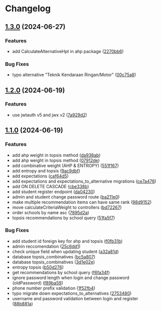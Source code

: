 # Changelog

## [1.3.0](https://github.com/albugowy15/api-double-track/compare/v1.2.0...v1.3.0) (2024-06-27)


### Features

* add CalculateAlternativeHpt in ahp package ([2270bb6](https://github.com/albugowy15/api-double-track/commit/2270bb627f41d4f249b796352a69c1caf7728e61))


### Bug Fixes

* typo alternative "Teknik Kendaraan Ringan/Motor" ([00c75a8](https://github.com/albugowy15/api-double-track/commit/00c75a886a251ab08883687f5f06099796f1acb2))

## [1.2.0](https://github.com/albugowy15/api-double-track/compare/v1.1.0...v1.2.0) (2024-06-19)


### Features

* use jwtauth v5 and jwx v2 ([7a929d2](https://github.com/albugowy15/api-double-track/commit/7a929d2b5cf1e7d9fd1d3c51c910ea748b6428b2))

## [1.1.0](https://github.com/albugowy15/api-double-track/compare/v1.0.0...v1.1.0) (2024-06-19)


### Features

* add ahp weight in topsis method ([da938ab](https://github.com/albugowy15/api-double-track/commit/da938abd117fa4dec737a3130655987230b6ac5a))
* add ahp weight in topsis method ([07912de](https://github.com/albugowy15/api-double-track/commit/07912dec465c77227ff24251df3699b316756557))
* add combinative weight (AHP & ENTROPY) ([551f167](https://github.com/albugowy15/api-double-track/commit/551f167144f5c67d73a461b44c7ac3e31b3c0b18))
* add entropy and topsis ([9ac9dbf](https://github.com/albugowy15/api-double-track/commit/9ac9dbfdbf6835c436e14b24284455162d0df18f))
* add expectations ([caf64d5](https://github.com/albugowy15/api-double-track/commit/caf64d54cdc5307bd1963e277f191d10fcf57878))
* add expectations and expectations_to_alternative migrations ([ce7a476](https://github.com/albugowy15/api-double-track/commit/ce7a476a7eb930b9a4ba2d3fde44f2fea73e2ee4))
* add ON DELETE CASCADE ([cbe338b](https://github.com/albugowy15/api-double-track/commit/cbe338b9d54c1c9eaf65e0e4b7607d1cbffc8b34))
* add student register endpoint ([da04230](https://github.com/albugowy15/api-double-track/commit/da04230731daa482c50cacd719df1b0bee88d7d7))
* admin and student change password route ([ba211e0](https://github.com/albugowy15/api-double-track/commit/ba211e003eea762f5d75d57471f135a740863e7c))
* make multiple recommendation items can have same rank ([98d9152](https://github.com/albugowy15/api-double-track/commit/98d9152299cf4f5850e91998fbca6631d87b03a5))
* move calculateCriteriaWeight to controllers ([bd72267](https://github.com/albugowy15/api-double-track/commit/bd722672c0331c9a5a40669b5d8d42077915fc46))
* order schools by name asc ([7895d2a](https://github.com/albugowy15/api-double-track/commit/7895d2a3bf64a746106668647ada861bc208fbdd))
* topsis recommendations by school query ([51fa5f7](https://github.com/albugowy15/api-double-track/commit/51fa5f72e0e3868d29c84876a7ffb978c9822b4c))


### Bug Fixes

* add student id foreign key for ahp and topsis ([f0fb31b](https://github.com/albugowy15/api-double-track/commit/f0fb31b199fea372a7c71bc8a896c99b886a9ed2))
* admin reccomendation ([25c6dd1](https://github.com/albugowy15/api-double-track/commit/25c6dd1282fa6c55b5828d7aeb850cdee73c6341))
* check unique field when updating student ([a32a81d](https://github.com/albugowy15/api-double-track/commit/a32a81dcdfb252e756219e4cb4f224f6650ffc58))
* database topsis_combinatives ([bc5a807](https://github.com/albugowy15/api-double-track/commit/bc5a807ea0549e0bc3a7209e4180b01c1ef94ce4))
* database topsis_combinatives ([3d1e02e](https://github.com/albugowy15/api-double-track/commit/3d1e02e6a75d9d4442cc2184bc71c681b26b6d4f))
* entropy topsis ([b50d276](https://github.com/albugowy15/api-double-track/commit/b50d2765be0b79175dcb8d0dbd007fbc6b625725))
* get recommendations by school query ([f6fa34f](https://github.com/albugowy15/api-double-track/commit/f6fa34f3603ed3aecda4d08326df7a24b20695b2))
* ignore password length when login and change password (oldPassword) ([f89ba59](https://github.com/albugowy15/api-double-track/commit/f89ba5983742cf6980543ec643d440501c24aa37))
* phone number prefix validation ([1f52fb4](https://github.com/albugowy15/api-double-track/commit/1f52fb4806c97bce5bf2bfa5053cfe128c681df1))
* typo migrate down expectations_to_alternatives ([2753480](https://github.com/albugowy15/api-double-track/commit/27534807fd7142fde6e103f03b7dc5582815ee59))
* username and password validation between login and register ([88b881a](https://github.com/albugowy15/api-double-track/commit/88b881af8b0d185f1a33d2f9519c5ddf8cd90442))
